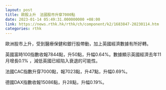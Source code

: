 ```yaml
---
layout: post
title: 歐股上升　法國股市升穿7000點
date: 2023-01-14 05:49:31.000000000 +08:00
link: https://news.rthk.hk/rthk/ch/component/k2/1683847-20230114.htm
categories: rthk
---
```


歐洲股市上升，受到醫療保健和銀行股帶動，加上英國經濟數據有所好轉。

英國富時100指數收報7844點，升50點，升幅0.64%。數據顯示英國經濟去年11月增長0.1% ，減低英國已經陷入衰退的可能性。

法國CAC指數升穿7000點，報7023點，升47點，升幅0.69%。

德國DAX指數收報15086點，升28點，升幅0.19%。
